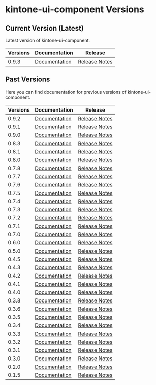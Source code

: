 # kintone-ui-component Versions

## Current Version (Latest)
Latest version of kintone-ui-component.

| Versions| Documentation| Release|
| --- | --- | --- |
| 0.9.3| [Documentation](../)| [Release Notes](https://github.com/kintone-labs/kintone-ui-component/releases/tag/v0.9.3)|

## Past Versions
Here you can find documentation for previous versions of kintone-ui-component.

| Versions| Documentation| Release|
| --- | --- | --- |
| 0.9.2| [Documentation](../../0.9.2/)| [Release Notes](https://github.com/kintone-labs/kintone-ui-component/releases/tag/v0.9.2)|
| 0.9.1| [Documentation](../../0.9.1/)| [Release Notes](https://github.com/kintone-labs/kintone-ui-component/releases/tag/v0.9.1)|
| 0.9.0| [Documentation](../../0.9.0/)| [Release Notes](https://github.com/kintone-labs/kintone-ui-component/releases/tag/v0.9.0)|
| 0.8.3| [Documentation](../../0.8.3/)| [Release Notes](https://github.com/kintone-labs/kintone-ui-component/releases/tag/v0.8.3)|
| 0.8.1| [Documentation](../../0.8.1/)| [Release Notes](https://github.com/kintone-labs/kintone-ui-component/releases/tag/v0.8.1)|
| 0.8.0| [Documentation](../../0.8.0/)| [Release Notes](https://github.com/kintone-labs/kintone-ui-component/releases/tag/v0.8.0)|
| 0.7.8| [Documentation](../../0.7.8/)| [Release Notes](https://github.com/kintone-labs/kintone-ui-component/releases/tag/v0.7.8)|
| 0.7.7| [Documentation](../../0.7.7/)| [Release Notes](https://github.com/kintone-labs/kintone-ui-component/releases/tag/v0.7.7)|
| 0.7.6| [Documentation](../../0.7.6/)| [Release Notes](https://github.com/kintone-labs/kintone-ui-component/releases/tag/v0.7.6)|
| 0.7.5| [Documentation](../../0.7.5/)| [Release Notes](https://github.com/kintone-labs/kintone-ui-component/releases/tag/v0.7.5)|
| 0.7.4| [Documentation](../../0.7.4/)| [Release Notes](https://github.com/kintone-labs/kintone-ui-component/releases/tag/v0.7.4)|
| 0.7.3| [Documentation](../../0.7.3/)| [Release Notes](https://github.com/kintone-labs/kintone-ui-component/releases/tag/v0.7.3)|
| 0.7.2| [Documentation](../../0.7.2/)| [Release Notes](https://github.com/kintone-labs/kintone-ui-component/releases/tag/v0.7.2)|
| 0.7.1| [Documentation](../../0.7.1/)| [Release Notes](https://github.com/kintone-labs/kintone-ui-component/releases/tag/v0.7.1)|
| 0.7.0| [Documentation](../../0.7.0/)| [Release Notes](https://github.com/kintone-labs/kintone-ui-component/releases/tag/v0.7.0)|
| 0.6.0| [Documentation](../../0.6.0/)| [Release Notes](https://github.com/kintone-labs/kintone-ui-component/releases/tag/v0.6.0)|
| 0.5.0| [Documentation](../../0.5.0/)| [Release Notes](https://github.com/kintone-labs/kintone-ui-component/releases/tag/v0.5.0)|
| 0.4.5| [Documentation](../../0.4.5/)| [Release Notes](https://github.com/kintone-labs/kintone-ui-component/releases/tag/v0.4.5)|
| 0.4.3| [Documentation](../../0.4.3/)| [Release Notes](https://github.com/kintone-labs/kintone-ui-component/releases/tag/v0.4.3)|
| 0.4.2| [Documentation](../../0.4.2/)| [Release Notes](https://github.com/kintone-labs/kintone-ui-component/releases/tag/v0.4.2)|
| 0.4.1| [Documentation](../../0.4.1/)| [Release Notes](https://github.com/kintone-labs/kintone-ui-component/releases/tag/v0.4.1)|
| 0.4.0| [Documentation](../../0.4.0/)| [Release Notes](https://github.com/kintone-labs/kintone-ui-component/releases/tag/v0.4.0)|
| 0.3.8| [Documentation](../../0.3.8/)| [Release Notes](https://github.com/kintone-labs/kintone-ui-component/releases/tag/v0.3.8)|
| 0.3.6| [Documentation](../../0.3.6/)| [Release Notes](https://github.com/kintone-labs/kintone-ui-component/releases/tag/v0.3.6)|
| 0.3.5| [Documentation](../../0.3.5/)| [Release Notes](https://github.com/kintone-labs/kintone-ui-component/releases/tag/v0.3.5)|
| 0.3.4| [Documentation](../../0.3.4/)| [Release Notes](https://github.com/kintone-labs/kintone-ui-component/releases/tag/v0.3.4)|
| 0.3.3| [Documentation](../../0.3.3/)| [Release Notes](https://github.com/kintone-labs/kintone-ui-component/releases/tag/v0.3.3)|
| 0.3.2| [Documentation](../../0.3.2/)| [Release Notes](https://github.com/kintone-labs/kintone-ui-component/releases/tag/v0.3.2)|
| 0.3.1| [Documentation](../../0.3.1/)| [Release Notes](https://github.com/kintone-labs/kintone-ui-component/releases/tag/v0.3.1)|
| 0.3.0| [Documentation](../../0.3.0/)| [Release Notes](https://github.com/kintone-labs/kintone-ui-component/releases/tag/v0.3.0)|
| 0.2.0| [Documentation](../../0.2.0/)| [Release Notes](https://github.com/kintone-labs/kintone-ui-component/releases/tag/v0.2.0)|
| 0.1.5| [Documentation](../../0.1.5/)| [Release Notes](https://github.com/kintone-labs/kintone-ui-component/releases/tag/v0.1.5)|
